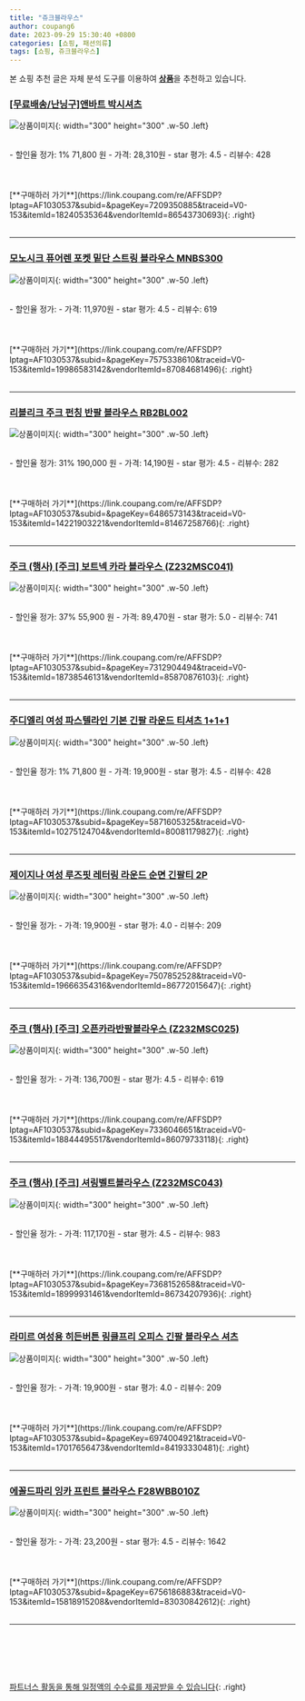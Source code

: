 ```yaml
---
title: "쥬크블라우스"
author: coupang6
date: 2023-09-29 15:30:40 +0800
categories: [쇼핑, 패션의류]
tags: [쇼핑, 쥬크블라우스]
---
```


본 쇼핑 추천 글은 자체 분석 도구를 이용하여 [**상품**](https://link.coupang.com/a/bao1ui)을 추천하고 있습니다.

### [[무료배송/난닝구]앤바트 박시셔츠](https://link.coupang.com/re/AFFSDP?lptag=AF1030537&subid=&pageKey=7209350885&traceid=V0-153&itemId=18240535364&vendorItemId=86543730693)

![상품이미지](https://thumbnail7.coupangcdn.com/thumbnails/remote/230x230ex/image/vendor_inventory/51cf/99aae6bafdbca77cf71ddfa9a8966340b2bf95bcdf31f02a5bd18cb072d0.jpg){: width="300" height="300" .w-50 .left}


<br>
- 할인율 정가: 1%  71,800   원
- 가격: 28,310원
- star 평가: 4.5
- 리뷰수: 428
<br>
<br>
<br>
<br>
[**구매하러 가기**](https://link.coupang.com/re/AFFSDP?lptag=AF1030537&subid=&pageKey=7209350885&traceid=V0-153&itemId=18240535364&vendorItemId=86543730693){: .right}
<br>
<br>

---

### [모노시크 퓨어렌 포켓 밑단 스트링 블라우스 MNBS300](https://link.coupang.com/re/AFFSDP?lptag=AF1030537&subid=&pageKey=7575338610&traceid=V0-153&itemId=19986583142&vendorItemId=87084681496)

![상품이미지](https://thumbnail7.coupangcdn.com/thumbnails/remote/230x230ex/image/vendor_inventory/9b35/a0886e2cec4103faf785113367ebd1db280ad834ea32a9276ba47ba53d2b.jpg){: width="300" height="300" .w-50 .left}


<br>
- 할인율 정가: 
- 가격: 11,970원
- star 평가: 4.5
- 리뷰수: 619
<br>
<br>
<br>
<br>
[**구매하러 가기**](https://link.coupang.com/re/AFFSDP?lptag=AF1030537&subid=&pageKey=7575338610&traceid=V0-153&itemId=19986583142&vendorItemId=87084681496){: .right}
<br>
<br>

---

### [리블리크 주크 펀칭 반팔 블라우스 RB2BL002](https://link.coupang.com/re/AFFSDP?lptag=AF1030537&subid=&pageKey=6486573143&traceid=V0-153&itemId=14221903221&vendorItemId=81467258766)

![상품이미지](https://thumbnail7.coupangcdn.com/thumbnails/remote/230x230ex/image/vendor_inventory/34e5/6d5939b9727c6bd1fbc28003f7fd204f8a23169806749245a6247bc0d909.jpg){: width="300" height="300" .w-50 .left}


<br>
- 할인율 정가: 31%  190,000   원
- 가격: 14,190원
- star 평가: 4.5
- 리뷰수: 282
<br>
<br>
<br>
<br>
[**구매하러 가기**](https://link.coupang.com/re/AFFSDP?lptag=AF1030537&subid=&pageKey=6486573143&traceid=V0-153&itemId=14221903221&vendorItemId=81467258766){: .right}
<br>
<br>

---

### [주크 (행사) [주크] 보트넥 카라 블라우스 (Z232MSC041)](https://link.coupang.com/re/AFFSDP?lptag=AF1030537&subid=&pageKey=7312904494&traceid=V0-153&itemId=18738546131&vendorItemId=85870876103)

![상품이미지](https://thumbnail8.coupangcdn.com/thumbnails/remote/230x230ex/image/vendor_inventory/0a5c/32a732cf03731486e7b9195e4fecd3a74940bef939629a491a70d2dafef7.jpg){: width="300" height="300" .w-50 .left}


<br>
- 할인율 정가: 37%  55,900   원
- 가격: 89,470원
- star 평가: 5.0
- 리뷰수: 741
<br>
<br>
<br>
<br>
[**구매하러 가기**](https://link.coupang.com/re/AFFSDP?lptag=AF1030537&subid=&pageKey=7312904494&traceid=V0-153&itemId=18738546131&vendorItemId=85870876103){: .right}
<br>
<br>

---

### [주디엘리 여성 파스텔라인 기본 긴팔 라운드 티셔츠 1+1+1](https://link.coupang.com/re/AFFSDP?lptag=AF1030537&subid=&pageKey=5871605325&traceid=V0-153&itemId=10275124704&vendorItemId=80081179827)

![상품이미지](https://thumbnail9.coupangcdn.com/thumbnails/remote/230x230ex/image/vendor_inventory/9a81/f4491c84ba0a65a4ff7e99bb2472486db389f6fe084170544fc51b79a3b1.jpg){: width="300" height="300" .w-50 .left}


<br>
- 할인율 정가: 1%  71,800   원
- 가격: 19,900원
- star 평가: 4.5
- 리뷰수: 428
<br>
<br>
<br>
<br>
[**구매하러 가기**](https://link.coupang.com/re/AFFSDP?lptag=AF1030537&subid=&pageKey=5871605325&traceid=V0-153&itemId=10275124704&vendorItemId=80081179827){: .right}
<br>
<br>

---

### [제이지나 여성 루즈핏 레터링 라운드 순면 긴팔티 2P](https://link.coupang.com/re/AFFSDP?lptag=AF1030537&subid=&pageKey=7507852528&traceid=V0-153&itemId=19666354316&vendorItemId=86772015647)

![상품이미지](https://thumbnail7.coupangcdn.com/thumbnails/remote/230x230ex/image/vendor_inventory/9a00/6ceacdaaedf988d179acd0ee469e9c05e94a1dde53b1e5883b73c3ca3583.jpg){: width="300" height="300" .w-50 .left}


<br>
- 할인율 정가: 
- 가격: 19,900원
- star 평가: 4.0
- 리뷰수: 209
<br>
<br>
<br>
<br>
[**구매하러 가기**](https://link.coupang.com/re/AFFSDP?lptag=AF1030537&subid=&pageKey=7507852528&traceid=V0-153&itemId=19666354316&vendorItemId=86772015647){: .right}
<br>
<br>

---

### [주크 (행사) [주크] 오픈카라반팔블라우스 (Z232MSC025)](https://link.coupang.com/re/AFFSDP?lptag=AF1030537&subid=&pageKey=7336046651&traceid=V0-153&itemId=18844495517&vendorItemId=86079733118)

![상품이미지](https://thumbnail7.coupangcdn.com/thumbnails/remote/230x230ex/image/vendor_inventory/ea34/6fb27f1cbff8a0c1920278a423f8a03a682e41c24862aff70bda0dd57216.jpg){: width="300" height="300" .w-50 .left}


<br>
- 할인율 정가: 
- 가격: 136,700원
- star 평가: 4.5
- 리뷰수: 619
<br>
<br>
<br>
<br>
[**구매하러 가기**](https://link.coupang.com/re/AFFSDP?lptag=AF1030537&subid=&pageKey=7336046651&traceid=V0-153&itemId=18844495517&vendorItemId=86079733118){: .right}
<br>
<br>

---

### [주크 (행사) [주크] 셔링벨트블라우스 (Z232MSC043)](https://link.coupang.com/re/AFFSDP?lptag=AF1030537&subid=&pageKey=7368152658&traceid=V0-153&itemId=18999931461&vendorItemId=86734207936)

![상품이미지](https://thumbnail6.coupangcdn.com/thumbnails/remote/230x230ex/image/vendor_inventory/9277/aa442aeb88be14aa739e84873afdd1c4cd3b16137e95d9514c45e10684a3.jpg){: width="300" height="300" .w-50 .left}


<br>
- 할인율 정가: 
- 가격: 117,170원
- star 평가: 4.5
- 리뷰수: 983
<br>
<br>
<br>
<br>
[**구매하러 가기**](https://link.coupang.com/re/AFFSDP?lptag=AF1030537&subid=&pageKey=7368152658&traceid=V0-153&itemId=18999931461&vendorItemId=86734207936){: .right}
<br>
<br>

---

### [라미르 여성용 히든버튼 링클프리 오피스 긴팔 블라우스 셔츠](https://link.coupang.com/re/AFFSDP?lptag=AF1030537&subid=&pageKey=6974004921&traceid=V0-153&itemId=17017656473&vendorItemId=84193330481)

![상품이미지](https://thumbnail8.coupangcdn.com/thumbnails/remote/230x230ex/image/rs_quotation_api/rfg4mmvu/0cf30400dd4e47a0a9354dbf0176c234.jpg){: width="300" height="300" .w-50 .left}


<br>
- 할인율 정가: 
- 가격: 19,900원
- star 평가: 4.0
- 리뷰수: 209
<br>
<br>
<br>
<br>
[**구매하러 가기**](https://link.coupang.com/re/AFFSDP?lptag=AF1030537&subid=&pageKey=6974004921&traceid=V0-153&itemId=17017656473&vendorItemId=84193330481){: .right}
<br>
<br>

---

### [에꼴드파리 잉카 프린트 블라우스 F28WBB010Z](https://link.coupang.com/re/AFFSDP?lptag=AF1030537&subid=&pageKey=6756186883&traceid=V0-153&itemId=15818915208&vendorItemId=83030842612)

![상품이미지](https://thumbnail10.coupangcdn.com/thumbnails/remote/230x230ex/image/vendor_inventory/ce93/5af9820da682abe1f909d2c66e691e4b1e0ead95cff0e4bc3fbdd5484914.jpg){: width="300" height="300" .w-50 .left}


<br>
- 할인율 정가: 
- 가격: 23,200원
- star 평가: 4.5
- 리뷰수: 1642
<br>
<br>
<br>
<br>
[**구매하러 가기**](https://link.coupang.com/re/AFFSDP?lptag=AF1030537&subid=&pageKey=6756186883&traceid=V0-153&itemId=15818915208&vendorItemId=83030842612){: .right}
<br>
<br>

---
<br><br><br><br><br> [파트너스 활동을 통해 일정액의 수수료를 제공받을 수 있습니다](https://link.coupang.com/a/bao1ui){: .right}